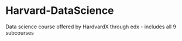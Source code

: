 # Harvard-DataScience
Data science course offered by HardvardX through edx - includes all 9 subcourses
